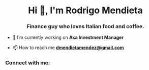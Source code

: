<h1 align="center">Hi 👋, I'm Rodrigo Mendieta</h1>
<h3 align="center">Finance guy who loves Italian food and coffee.</h3>

- 🔭 I’m currently working on **Axa Investment Manager**

- 📫 How to reach me **dmendietamendez@gmail.com**

<h3 align="left">Connect with me:</h3>
<p align="left">
</p>
